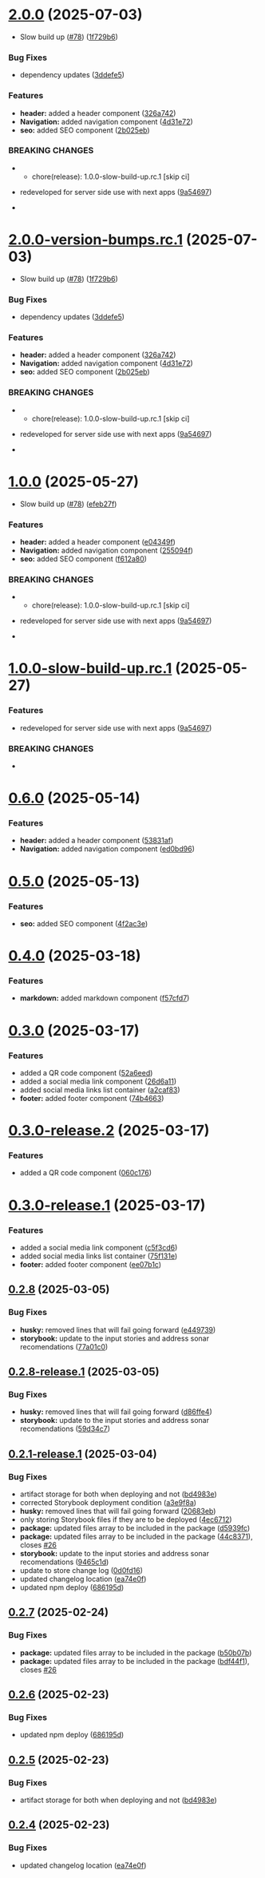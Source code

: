 # [2.0.0](https://github.com/nick8green/components/compare/v1.0.0...v2.0.0) (2025-07-03)


* Slow build up ([#78](https://github.com/nick8green/components/issues/78)) ([1f729b6](https://github.com/nick8green/components/commit/1f729b623ec94b17639d42196280313a1be30fc6))


### Bug Fixes

* dependency updates ([3ddefe5](https://github.com/nick8green/components/commit/3ddefe5a2ca7212191c81a0e566e911729591db7))


### Features

* **header:** added a header component ([326a742](https://github.com/nick8green/components/commit/326a7424a5e16c38fd074228b3da69e6f098b8d2))
* **Navigation:** added navigation component ([4d31e72](https://github.com/nick8green/components/commit/4d31e7216c10dd907694d2c5be7d49882350ef6f))
* **seo:** added SEO component ([2b025eb](https://github.com/nick8green/components/commit/2b025ebc49d412963a8070b7f6cac5134b50c052))


### BREAKING CHANGES

* * chore(release): 1.0.0-slow-build-up.rc.1 [skip ci]

* redeveloped for server side use with next apps ([9a54697](https://github.com/nick8green/components/commit/9a54697b40a6d6eae6179fc074ecc92ddf2d5463))

*

# [2.0.0-version-bumps.rc.1](https://github.com/nick8green/components/compare/v1.0.0...v2.0.0-version-bumps.rc.1) (2025-07-03)


* Slow build up ([#78](https://github.com/nick8green/components/issues/78)) ([1f729b6](https://github.com/nick8green/components/commit/1f729b623ec94b17639d42196280313a1be30fc6))


### Bug Fixes

* dependency updates ([3ddefe5](https://github.com/nick8green/components/commit/3ddefe5a2ca7212191c81a0e566e911729591db7))


### Features

* **header:** added a header component ([326a742](https://github.com/nick8green/components/commit/326a7424a5e16c38fd074228b3da69e6f098b8d2))
* **Navigation:** added navigation component ([4d31e72](https://github.com/nick8green/components/commit/4d31e7216c10dd907694d2c5be7d49882350ef6f))
* **seo:** added SEO component ([2b025eb](https://github.com/nick8green/components/commit/2b025ebc49d412963a8070b7f6cac5134b50c052))


### BREAKING CHANGES

* * chore(release): 1.0.0-slow-build-up.rc.1 [skip ci]

* redeveloped for server side use with next apps ([9a54697](https://github.com/nick8green/components/commit/9a54697b40a6d6eae6179fc074ecc92ddf2d5463))

*

# [1.0.0](https://github.com/nick8green/components/compare/v0.4.0...v1.0.0) (2025-05-27)


* Slow build up ([#78](https://github.com/nick8green/components/issues/78)) ([efeb27f](https://github.com/nick8green/components/commit/efeb27fa209481050d988530fbd527f29a59eb3f))


### Features

* **header:** added a header component ([e04349f](https://github.com/nick8green/components/commit/e04349f8a06a445ce0aa5b01e304dce542fc00a0))
* **Navigation:** added navigation component ([255094f](https://github.com/nick8green/components/commit/255094fa3be60ded8fe3f61b453812168c89b7a8))
* **seo:** added SEO component ([f612a80](https://github.com/nick8green/components/commit/f612a808d90dc83fc97200ba3e8d391f4d11c17a))


### BREAKING CHANGES

* * chore(release): 1.0.0-slow-build-up.rc.1 [skip ci]

* redeveloped for server side use with next apps ([9a54697](https://github.com/nick8green/components/commit/9a54697b40a6d6eae6179fc074ecc92ddf2d5463))

*

# [1.0.0-slow-build-up.rc.1](https://github.com/nick8green/components/compare/v0.6.0...v1.0.0-slow-build-up.rc.1) (2025-05-27)


### Features

* redeveloped for server side use with next apps ([9a54697](https://github.com/nick8green/components/commit/9a54697b40a6d6eae6179fc074ecc92ddf2d5463))


### BREAKING CHANGES

*

# [0.6.0](https://github.com/nick8green/components/compare/v0.5.0...v0.6.0) (2025-05-14)


### Features

* **header:** added a header component ([53831af](https://github.com/nick8green/components/commit/53831af3a2a59a9dad567092e7633a164f9b9ec0))
* **Navigation:** added navigation component ([ed0bd96](https://github.com/nick8green/components/commit/ed0bd967b09d1cd01fabd0571251193cb32a17f2))

# [0.5.0](https://github.com/nick8green/components/compare/v0.4.0...v0.5.0) (2025-05-13)


### Features

* **seo:** added SEO component ([4f2ac3e](https://github.com/nick8green/components/commit/4f2ac3eedab56d8a041fafb1f64347c13668967b))

# [0.4.0](https://github.com/nick8green/components/compare/v0.3.0...v0.4.0) (2025-03-18)


### Features

* **markdown:** added markdown component ([f57cfd7](https://github.com/nick8green/components/commit/f57cfd7e2c408dd53bbec1f782dd5ab5974df370))

# [0.3.0](https://github.com/nick8green/components/compare/v0.2.8...v0.3.0) (2025-03-17)


### Features

* added a QR code component ([52a6eed](https://github.com/nick8green/components/commit/52a6eedb7eedf34b6e240817ab0ca31db0c582b1))
* added a social media link component ([26d6a11](https://github.com/nick8green/components/commit/26d6a1170b071bf675b4ad5d9b6da0307cadb484))
* added social media links list container ([a2caf83](https://github.com/nick8green/components/commit/a2caf8305e953917c62ec97cb451428d6e6ca587))
* **footer:** added footer component ([74b4663](https://github.com/nick8green/components/commit/74b4663446e253ead99a285983936fc4a42f4427))

# [0.3.0-release.2](https://github.com/nick8green/components/compare/v0.3.0-release.1...v0.3.0-release.2) (2025-03-17)


### Features

* added a QR code component ([060c176](https://github.com/nick8green/components/commit/060c1761740803a1db3c3c431b25675d489b6fbd))

# [0.3.0-release.1](https://github.com/nick8green/components/compare/v0.2.8...v0.3.0-release.1) (2025-03-17)


### Features

* added a social media link component ([c5f3cd6](https://github.com/nick8green/components/commit/c5f3cd6390ebed8126bb29bdf005c14b2308f4f2))
* added social media links list container ([75f131e](https://github.com/nick8green/components/commit/75f131e7a9a771b423797f9f3843ec7474fe7b65))
* **footer:** added footer component ([ee07b1c](https://github.com/nick8green/components/commit/ee07b1c64c18a27117e1fd82ff681fe0aedd9edc))

## [0.2.8](https://github.com/nick8green/components/compare/v0.2.7...v0.2.8) (2025-03-05)


### Bug Fixes

* **husky:** removed lines that will fail going forward ([e449739](https://github.com/nick8green/components/commit/e449739864bae022a25e0c75ec1d6c2026c09101))
* **storybook:** update to the input stories and address sonar recomendations ([77a01c0](https://github.com/nick8green/components/commit/77a01c08da92bb34fa454fa2c15cb3ce840db086))

## [0.2.8-release.1](https://github.com/nick8green/components/compare/v0.2.7...v0.2.8-release.1) (2025-03-05)


### Bug Fixes

* **husky:** removed lines that will fail going forward ([d86ffe4](https://github.com/nick8green/components/commit/d86ffe4dfc69b1bceaaec1ff0786e6bb9a03966c))
* **storybook:** update to the input stories and address sonar recomendations ([59d34c7](https://github.com/nick8green/components/commit/59d34c71ee04e9c173b15de0c22aa2a416a79674))

## [0.2.1-release.1](https://github.com/nick8green/components/compare/v0.2.0...v0.2.1-release.1) (2025-03-04)


### Bug Fixes

* artifact storage for both when deploying and not ([bd4983e](https://github.com/nick8green/components/commit/bd4983e6acae805842c109cbed45f8cd2c027b6e))
* corrected Storybook deployment condition ([a3e9f8a](https://github.com/nick8green/components/commit/a3e9f8a9de9d6b57ea6bb4632f0dbcefdf8476b8))
* **husky:** removed lines that will fail going forward ([20683eb](https://github.com/nick8green/components/commit/20683eb42a92f92c872e2d33eb8d5a5dc3c53fda))
* only storing Storybook files if they are to be deployed ([4ec6712](https://github.com/nick8green/components/commit/4ec6712dea89367682d300861c9992a08120d6ad))
* **package:** updated files array to be included in the package ([d5939fc](https://github.com/nick8green/components/commit/d5939fcba72527a0abf959f2fe8cdd28398710f8))
* **package:** updated files array to be included in the package ([44c8371](https://github.com/nick8green/components/commit/44c837147bad00854ca052e4e446cb35a5211f62)), closes [#26](https://github.com/nick8green/components/issues/26)
* **storybook:** update to the input stories and address sonar recomendations ([9465c1d](https://github.com/nick8green/components/commit/9465c1dd1324b2334da6ef712d1e1f4ef52b8f61))
* update to store change log ([0d0fd16](https://github.com/nick8green/components/commit/0d0fd161650d701f5afcd464b17811007843c230))
* updated changelog location ([ea74e0f](https://github.com/nick8green/components/commit/ea74e0fee2641d13a76e2ea59299f52af828dbb1))
* updated npm deploy ([686195d](https://github.com/nick8green/components/commit/686195d01cec2711eb52b3674fa17243acec6adf))

## [0.2.7](https://github.com/nick8green/components/compare/v0.2.6...v0.2.7) (2025-02-24)


### Bug Fixes

* **package:** updated files array to be included in the package ([b50b07b](https://github.com/nick8green/components/commit/b50b07bf868955abd77a86e49b69046068fb088a))
* **package:** updated files array to be included in the package ([bdf44f1](https://github.com/nick8green/components/commit/bdf44f1493b5d6dbef64530ffbf60acfcf34c98f)), closes [#26](https://github.com/nick8green/components/issues/26)

## [0.2.6](https://github.com/nick8green/components/compare/v0.2.5...v0.2.6) (2025-02-23)


### Bug Fixes

* updated npm deploy ([686195d](https://github.com/nick8green/components/commit/686195d01cec2711eb52b3674fa17243acec6adf))

## [0.2.5](https://github.com/nick8green/components/compare/v0.2.4...v0.2.5) (2025-02-23)


### Bug Fixes

* artifact storage for both when deploying and not ([bd4983e](https://github.com/nick8green/components/commit/bd4983e6acae805842c109cbed45f8cd2c027b6e))

## [0.2.4](https://github.com/nick8green/components/compare/v0.2.3...v0.2.4) (2025-02-23)


### Bug Fixes

* updated changelog location ([ea74e0f](https://github.com/nick8green/components/commit/ea74e0fee2641d13a76e2ea59299f52af828dbb1))
